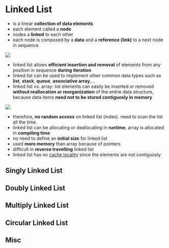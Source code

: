 # Linked List

- is a linear **collection of data elements**
- each element called a **node**
- nodes a **linked** to each other
- each node is composed by a **data** and a **reference (link)** to a next node in sequence

![](http://www.techeuler.com/wp-content/uploads/2016/07/Tail-linked-list.png)

- linked list allows **efficient insertion and removal** of elements from any position in sequence **during iteration**
- linked list can be used to implement other common data types such as **list**, **stack**, **queue**, **associative array**,...
- linked list vs. array: list elements can easily be inserted or removed **without reallocation or reorganization** of the entrie data structure, because data items **need not to be stored contiguosly in memory**

![](http://www.programcreek.com/wp-content/uploads/2013/03/arraylist-vs-linkedlist-complexity.png)

- therefore, **no random access** on linked list (index). need to scan the list all the time.
- linked list can be allocating or deallocating in **runtime**, array is allocated in **compiling time**
- no need to define an **initial size** for linked list
- used **more memory** than array because of pointers
- difficult in **reverse travelling** linked list
- linked list has no [cache locality](https://github.com/unrealhoang/hardcore/blob/master/cache_locality/post.md) since the elements are not contiguosly

## Singly Linked List

## Doubly Linked List

## Multiply Linked List

## Circular Linked List

## Misc
